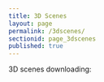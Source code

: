```yaml
---
title: 3D Scenes
layout: page
permalink: /3dscenes/
sectionid: page_3dscenes
published: true
---
```


3D scenes downloading:
